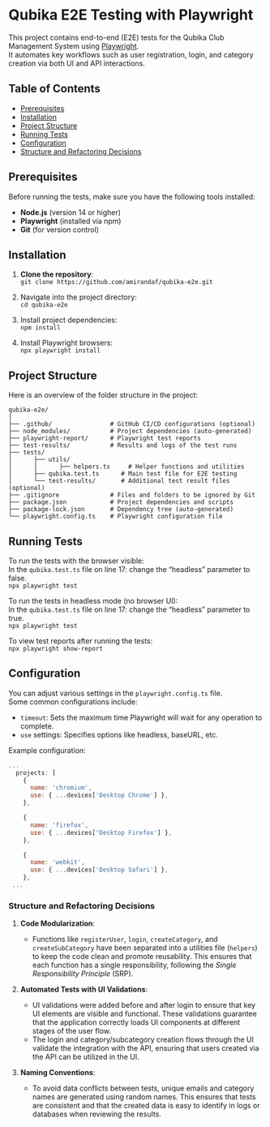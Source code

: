 # Qubika E2E Testing with Playwright

This project contains end-to-end (E2E) tests for the Qubika Club Management System using [Playwright](https://playwright.dev/).  
It automates key workflows such as user registration, login, and category creation via both UI and API interactions.

## Table of Contents
- [Prerequisites](#prerequisites)
- [Installation](#installation)
- [Project Structure](#project-structure)
- [Running Tests](#running-tests)
- [Configuration](#configuration)
- [Structure and Refactoring Decisions](#structure-and-refactoring-decisions)

## Prerequisites
Before running the tests, make sure you have the following tools installed:  
- **Node.js** (version 14 or higher)
- **Playwright** (installed via npm)  
- **Git** (for version control)

## Installation

1. **Clone the repository**:  
   `git clone https://github.com/amirandaf/qubika-e2e.git`

2. Navigate into the project directory:  
   `cd qubika-e2e`

3. Install project dependencies:  
   `npm install`

4. Install Playwright browsers:  
   `npx playwright install`

## Project Structure
Here is an overview of the folder structure in the project:

```
qubika-e2e/  
│  
├── .github/                # GitHub CI/CD configurations (optional)  
├── node_modules/           # Project dependencies (auto-generated)  
├── playwright-report/      # Playwright test reports  
├── test-results/           # Results and logs of the test runs  
├── tests/  
│      ├── utils/  
│      │      ├── helpers.ts     # Helper functions and utilities  
│      ├── qubika.test.ts      # Main test file for E2E testing  
│      └── test-results/       # Additional test result files (optional)  
├── .gitignore              # Files and folders to be ignored by Git  
├── package.json            # Project dependencies and scripts  
├── package-lock.json       # Dependency tree (auto-generated)  
└── playwright.config.ts    # Playwright configuration file  
```
## Running Tests
To run the tests with the browser visible:  
In the `qubika.test.ts` file on line 17: change the “headless” parameter to false.  
`npx playwright test`

To run the tests in headless mode (no browser UI):  
In the `qubika.test.ts` file on line 17: change the “headless” parameter to true.  
`npx playwright test`

To view test reports after running the tests:  
`npx playwright show-report`

## Configuration
You can adjust various settings in the `playwright.config.ts` file.  
Some common configurations include:  

- `timeout`: Sets the maximum time Playwright will wait for any operation to complete.  
- `use` settings: Specifies options like headless, baseURL, etc.  

Example configuration:

```javascript
...
  projects: [
    {
      name: 'chromium',
      use: { ...devices['Desktop Chrome'] },
    },

    {
      name: 'firefox',
      use: { ...devices['Desktop Firefox'] },
    },

    {
      name: 'webkit',
      use: { ...devices['Desktop Safari'] },
    },
 ...
```

### Structure and Refactoring Decisions

1. **Code Modularization**:
   - Functions like `registerUser`, `login`, `createCategory`, and `createSubCategory` have been separated into a utilities file (`helpers`) to keep the code clean and promote reusability. This ensures that each function has a single responsibility, following the *Single Responsibility Principle* (SRP).

4. **Automated Tests with UI Validations**:
   - UI validations were added before and after login to ensure that key UI elements are visible and functional. These validations guarantee that the application correctly loads UI components at different stages of the user flow.
   - The login and category/subcategory creation flows through the UI validate the integration with the API, ensuring that users created via the API can be utilized in the UI.

5. **Naming Conventions**:
   - To avoid data conflicts between tests, unique emails and category names are generated using random names. This ensures that tests are consistent and that the created data is easy to identify in logs or databases when reviewing the results.

